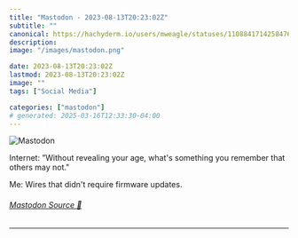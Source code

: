 ```yaml
---
title: "Mastodon - 2023-08-13T20:23:02Z"
subtitle: ""
canonical: https://hachyderm.io/users/mweagle/statuses/110884171425847615
description:
image: "/images/mastodon.png"

date: 2023-08-13T20:23:02Z
lastmod: 2023-08-13T20:23:02Z
image: ""
tags: ["Social Media"]

categories: ["mastodon"]
# generated: 2025-03-16T12:33:30-04:00
---
```

![Mastodon](/images/mastodon.png)

<p>Internet: ”Without revealing your age, what&#39;s something you remember that others may not.&quot;</p><p>Me: Wires that didn&#39;t require firmware updates.</p>


###### [Mastodon Source 🐘](https://hachyderm.io/@mweagle/110884171425847615)

___
